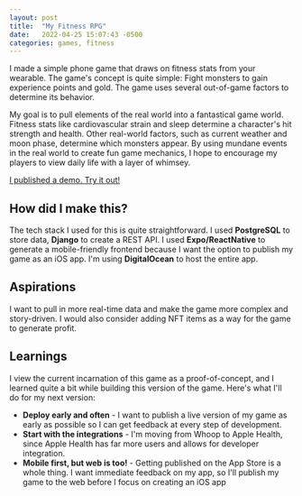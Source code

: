 ```yaml
---
layout: post
title:  "My Fitness RPG"
date:   2022-04-25 15:07:43 -0500
categories: games, fitness
---
```


I made a simple phone game that draws on fitness stats from your wearable. The game's concept is quite simple: Fight monsters to gain experience points and gold. The game uses several out-of-game factors to determine its behavior.

My goal is to pull elements of the real world into a fantastical game world. Fitness stats like cardiovascular strain and sleep determine a character's hit strength and health. Other real-world factors, such as current weather and moon phase, determine which monsters appear. By using mundane events in the real world to create fun game mechanics, I hope to encourage my players to view daily life with a layer of whimsey.

[I published a demo. Try it out!](https://witch-game-text-adventure-i26wf.ondigitalocean.app/)

## How did I make this?

The tech stack I used for this is quite straightforward. I used **PostgreSQL** to store data, **Django** to create a REST API. I used **Expo/ReactNative** to generate a mobile-friendly frontend because I want the option to publish my game as an iOS app. I'm using **DigitalOcean** to host the entire app.

## Aspirations

I want to pull in more real-time data and make the game more complex and story-driven. I would also consider adding NFT items as a way for the game to generate profit.

## Learnings

I view the current incarnation of this game as a proof-of-concept, and I learned quite a bit while building this version of the game. Here's what I'll do for my next version:
- **Deploy early and often** - I want to publish a live version of my game as early as possible so I can get feedback at every step of development.
- **Start with the integrations** - I'm moving from Whoop to Apple Health, since Apple Health has far more users and allows for developer integration.
- **Mobile first, but web is too!** - Getting published on the App Store is a whole thing. I want immediate feedback on my app, so I'll publish my game to the web before I focus on creating an iOS app